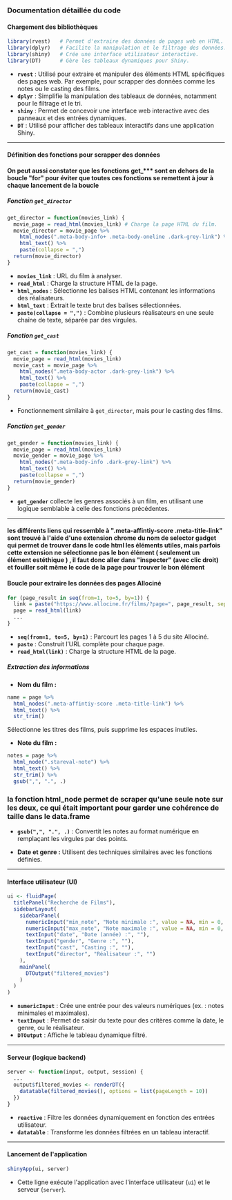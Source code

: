 ### Documentation détaillée du code

#### Chargement des bibliothèques
```r
library(rvest)   # Permet d'extraire des données de pages web en HTML.
library(dplyr)   # Facilite la manipulation et le filtrage des données.
library(shiny)   # Crée une interface utilisateur interactive.
library(DT)      # Gère les tableaux dynamiques pour Shiny.
```
- **`rvest`** : Utilisé pour extraire et manipuler des éléments HTML spécifiques des pages web. Par exemple, pour scrapper des données comme les notes ou le casting des films.
- **`dplyr`** : Simplifie la manipulation des tableaux de données, notamment pour le filtrage et le tri.
- **`shiny`** : Permet de concevoir une interface web interactive avec des panneaux et des entrées dynamiques.
- **`DT`** : Utilisé pour afficher des tableaux interactifs dans une application Shiny.

---

#### Définition des fonctions pour scrapper des données
#### On peut aussi constater que les fonctions get_*** sont en dehors de la boucle "for" pour éviter que toutes ces fonctions se remettent à jour à chaque lancement de la boucle
##### Fonction `get_director`
```r
get_director = function(movies_link) {
  movie_page = read_html(movies_link) # Charge la page HTML du film.
  movie_director = movie_page %>%
    html_nodes(".meta-body-info+ .meta-body-oneline .dark-grey-link") %>%
    html_text() %>%
    paste(collapse = ",")
  return(movie_director)
}
```
- **`movies_link`** : URL du film à analyser.
- **`read_html`** : Charge la structure HTML de la page.
- **`html_nodes`** : Sélectionne les balises HTML contenant les informations des réalisateurs.
- **`html_text`** : Extrait le texte brut des balises sélectionnées.
- **`paste(collapse = ",")`** : Combine plusieurs réalisateurs en une seule chaîne de texte, séparée par des virgules.

##### Fonction `get_cast`
```r
get_cast = function(movies_link) {
  movie_page = read_html(movies_link)
  movie_cast = movie_page %>%
    html_nodes(".meta-body-actor .dark-grey-link") %>%
    html_text() %>%
    paste(collapse = ",")
  return(movie_cast)
}
```
- Fonctionnement similaire à `get_director`, mais pour le casting des films.

##### Fonction `get_gender`
```r
get_gender = function(movies_link) {
  movie_page = read_html(movies_link)
  movie_gender = movie_page %>%
    html_nodes(".meta-body-info .dark-grey-link") %>%
    html_text() %>%
    paste(collapse = ",")
  return(movie_gender)
}
```
- **`get_gender`** collecte les genres associés à un film, en utilisant une logique semblable à celle des fonctions précédentes.

---
#### les différents liens qui ressemble à ".meta-affintiy-score .meta-title-link" sont trouvé à l'aide d'une extension chrome du nom de selector gadget qui permet de trouver dans le code html les éléments utiles, mais parfois cette extension ne sélectionne pas le bon élément ( seulement un élément estéthique ) , il faut donc aller dans "inspecter" (avec clic droit) et fouiller soit même le code de la page pour trouver le bon élément
#### Boucle pour extraire les données des pages Allociné
```r
for (page_result in seq(from=1, to=5, by=1)) {
  link = paste("https://www.allocine.fr/films/?page=", page_result, sep="")
  page = read_html(link)
  ...
}
```
- **`seq(from=1, to=5, by=1)`** : Parcourt les pages 1 à 5 du site Allociné.
- **`paste`** : Construit l’URL complète pour chaque page.
- **`read_html(link)`** : Charge la structure HTML de la page.

##### Extraction des informations
- **Nom du film :**
```r
name = page %>%
  html_nodes(".meta-affintiy-score .meta-title-link") %>%
  html_text() %>%
  str_trim()
```
Sélectionne les titres des films, puis supprime les espaces inutiles.

- **Note du film :**
```r
notes = page %>%
  html_node(".stareval-note") %>%
  html_text() %>%
  str_trim() %>%
  gsub(",", ".", .)
```
### la fonction html_node permet de scraper qu'une seule note sur les deux, ce qui était important pour garder une cohérence de taille dans le data.frame
- **`gsub(",", ".", .)`** : Convertit les notes au format numérique en remplaçant les virgules par des points.

- **Date et genre :**
Utilisent des techniques similaires avec les fonctions définies.

---

#### Interface utilisateur (UI)
```r
ui <- fluidPage(
  titlePanel("Recherche de Films"),
  sidebarLayout(
    sidebarPanel(
      numericInput("min_note", "Note minimale :", value = NA, min = 0, max = 10, step = 0.1),
      numericInput("max_note", "Note maximale :", value = NA, min = 0, max = 10, step = 0.1),
      textInput("date", "Date (année) :", ""),
      textInput("gender", "Genre :", ""),
      textInput("cast", "Casting :", ""),
      textInput("director", "Réalisateur :", "")
    ),
    mainPanel(
      DTOutput("filtered_movies")
    )
  )
)
```
- **`numericInput`** : Crée une entrée pour des valeurs numériques (ex. : notes minimales et maximales).
- **`textInput`** : Permet de saisir du texte pour des critères comme la date, le genre, ou le réalisateur.
- **`DTOutput`** : Affiche le tableau dynamique filtré.

---

#### Serveur (logique backend)
```r
server <- function(input, output, session) {
  ...
  output$filtered_movies <- renderDT({
    datatable(filtered_movies(), options = list(pageLength = 10))
  })
}
```
- **`reactive`** : Filtre les données dynamiquement en fonction des entrées utilisateur.
- **`datatable`** : Transforme les données filtrées en un tableau interactif.

---

#### Lancement de l'application
```r
shinyApp(ui, server)
```
- Cette ligne exécute l'application avec l'interface utilisateur (`ui`) et le serveur (`server`).

